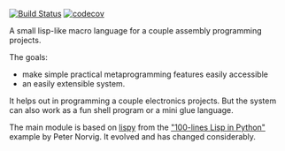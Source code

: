[![Build Status](https://travis-ci.com/xealits/symbolic-lisp.svg?branch=master)](https://travis-ci.com/xealits/symbolic-lisp)
[![codecov](https://codecov.io/gh/xealits/symbolic-lisp/branch/master/graph/badge.svg)](https://codecov.io/gh/xealits/symbolic-lisp)

A small lisp-like macro language for a couple assembly programming projects.

The goals:

* make simple practical metaprogramming features easily accessible
* an easily extensible system.

It helps out in programming a couple electronics projects.
But the system can also work as a fun shell program or a mini glue language.

The main module is based on [lispy](http://norvig.com/lis.py) from
the ["100-lines Lisp in Python"](http://norvig.com/lispy.html) example by Peter Norvig.
It evolved and has changed considerably.
